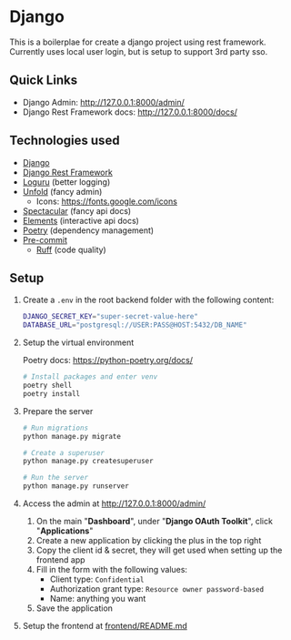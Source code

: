 # Django

This is a boilerplae for create a django project using rest framework.
Currently uses local user login, but is setup to support 3rd party sso.


## Quick Links

- Django Admin: <http://127.0.0.1:8000/admin/>
- Django Rest Framework docs: <http://127.0.0.1:8000/docs/>


## Technologies used

- [Django](https://docs.djangoproject.com/)
- [Django Rest Framework](https://www.django-rest-framework.org/)
- [Loguru](https://github.com/Delgan/loguru) (better logging)
- [Unfold](https://github.com/unfoldadmin/django-unfold) (fancy admin)
    - Icons: <https://fonts.google.com/icons>
- [Spectacular](https://github.com/tfranzel/drf-spectacular) (fancy api docs)
- [Elements](https://github.com/stoplightio/elements) (interactive api docs)
- [Poetry](https://python-poetry.org/docs/) (dependency management)
- [Pre-commit](https://pre-commit.com/)
    - [Ruff](https://github.com/astral-sh/ruff) (code quality)


## Setup

1. Create a `.env` in the root backend folder with the following content:

    ```bash
    DJANGO_SECRET_KEY="super-secret-value-here"
    DATABASE_URL="postgresql://USER:PASS@HOST:5432/DB_NAME"
    ```

2. Setup the virtual environment

    Poetry docs: <https://python-poetry.org/docs/>

    ```bash
    # Install packages and enter venv
    poetry shell
    poetry install
    ```

3. Prepare the server

    ```bash
    # Run migrations
    python manage.py migrate

    # Create a superuser
    python manage.py createsuperuser

    # Run the server
    python manage.py runserver
    ```

4. Access the admin at <http://127.0.0.1:8000/admin/>

    1. On the main "**Dashboard**", under "**Django OAuth Toolkit**", click "**Applications**"
    2. Create a new application by clicking the plus in the top right
    3. Copy the client id & secret, they will get used when setting up the frontend app
    4. Fill in the form with the following values:
        - Client type: `Confidential`
        - Authorization grant type: `Resource owner password-based`
        - Name: anything you want
    5. Save the application
5. Setup the frontend at [frontend/README.md](../frontend/README.md)

